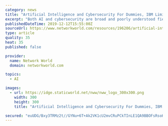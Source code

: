 ```yaml
---
category: news
title: "Artificial Intelligence and Cybersecurity For Dummies, IBM Limited Edition"
excerpt: "Both AI and cybersecurity are broad and poorly understood fields. This book helps give you an overview of the various technologies that make up AI, where they have come from, and what AI has evolved into today."
publishedDateTime: 2019-12-12T15:55:00Z
sourceUrl: https://www.networkworld.com/resources/196206/artificial-intelligence-and-cybersecurity-for-dummies-ibm-limited-edition
type: article
quality: 35
heat: 35
published: false

provider:
  name: Network World
  domain: networkworld.com

topics:
  - AI

images:
  - url: https://idge.staticworld.net/nww/nww_logo_300x300.png
    width: 300
    height: 300
    title: "Artificial Intelligence and Cybersecurity For Dummies, IBM Limited Edition"

secured: "euUDG/Bxy3TRMz2t//GYNu+6T+Ak2VK1cU2mvCRuPCkTInLE1QA9BBOFsRsoHY/ran9LuobvCZSKSqzFEk41W4/19nPAwENhQ9d7j2nGLAMfkUE9LS9hMYys0AlWZOp0PXHBc/sEQxk3H/OC5lk2V52tQdNNJxZSBPzQWoALedKiIJBe4+9n6ukH8E5seJTwxdFoiNzQ0m6quo6VNR+lgknUcGylFEcW6J+OwxCvrJCdgrpcJQ147k+LdLtUNpbF+X3ojasQRyp7f0TjJLVGJQ==;LwbEY4VYa3B6XeX0gD3C3Q=="
---
```


